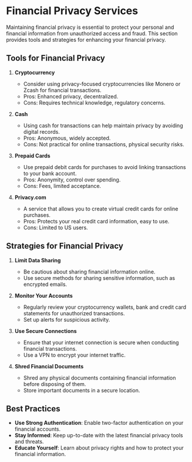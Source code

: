 # Financial Privacy Services

Maintaining financial privacy is essential to protect your personal and financial information from unauthorized access and fraud. This section provides tools and strategies for enhancing your financial privacy.

## Tools for Financial Privacy

1. **Cryptocurrency**
   - Consider using privacy-focused cryptocurrencies like Monero or Zcash for financial transactions.
   - Pros: Enhanced privacy, decentralized.
   - Cons: Requires technical knowledge, regulatory concerns.

2. **Cash**
   - Using cash for transactions can help maintain privacy by avoiding digital records.
   - Pros: Anonymous, widely accepted.
   - Cons: Not practical for online transactions, physical security risks.

3. **Prepaid Cards**
   - Use prepaid debit cards for purchases to avoid linking transactions to your bank account.
   - Pros: Anonymity, control over spending.
   - Cons: Fees, limited acceptance.

4. **Privacy.com**
   - A service that allows you to create virtual credit cards for online purchases.
   - Pros: Protects your real credit card information, easy to use.
   - Cons: Limited to US users.


## Strategies for Financial Privacy

1. **Limit Data Sharing**
   - Be cautious about sharing financial information online.
   - Use secure methods for sharing sensitive information, such as encrypted emails.

2. **Monitor Your Accounts**
   - Regularly review your cryptocurrency wallets, bank and credit card statements for unauthorized transactions.
   - Set up alerts for suspicious activity.

3. **Use Secure Connections**
   - Ensure that your internet connection is secure when conducting financial transactions.
   - Use a VPN to encrypt your internet traffic.

4. **Shred Financial Documents**
   - Shred any physical documents containing financial information before disposing of them.
   - Store important documents in a secure location.

## Best Practices

- **Use Strong Authentication**: Enable two-factor authentication on your financial accounts.
- **Stay Informed**: Keep up-to-date with the latest financial privacy tools and threats.
- **Educate Yourself**: Learn about privacy rights and how to protect your financial information.
